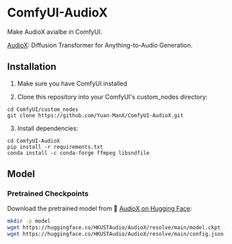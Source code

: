 # ComfyUI-AudioX

Make AudioX avialbe in ComfyUI.

[AudioX](https://github.com/ZeyueT/AudioX): Diffusion Transformer for Anything-to-Audio Generation.



## Installation

1. Make sure you have ComfyUI installed

2. Clone this repository into your ComfyUI's custom_nodes directory:
```
cd ComfyUI/custom_nodes
git clone https://github.com/Yuan-ManX/ComfyUI-AudioX.git
```

3. Install dependencies:
```
cd ComfyUI-AudioX
pip install -r requirements.txt
conda install -c conda-forge ffmpeg libsndfile
```


## Model

### Pretrained Checkpoints

Download the pretrained model from 🤗 [AudioX on Hugging Face](https://huggingface.co/HKUSTAudio/AudioX):

```bash
mkdir -p model
wget https://huggingface.co/HKUSTAudio/AudioX/resolve/main/model.ckpt -O model/model.ckpt
wget https://huggingface.co/HKUSTAudio/AudioX/resolve/main/config.json -O model/config.json
```

